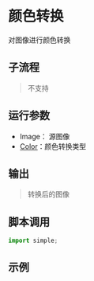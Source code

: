 # 颜色转换 
对图像进行颜色转换

## 子流程
> 不支持


## 运行参数

* Image： 源图像
* [Color](../../enums/ColorConversionCodes.md)：颜色转换类型


## 输出

> 转换后的图像    


## 脚本调用

```python
import simple;

```

## 示例